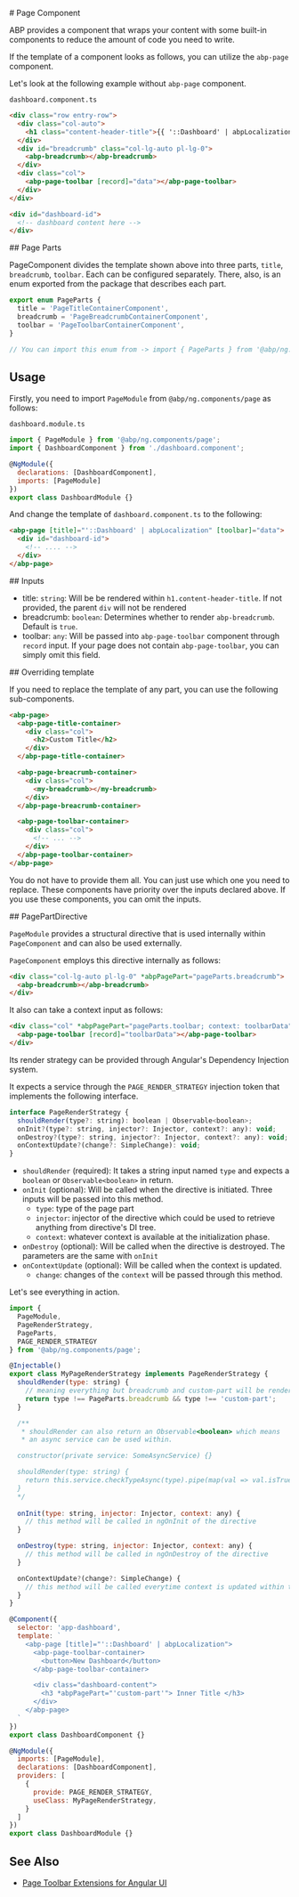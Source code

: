 # Page Component

ABP provides a component that wraps your content with some built-in components to reduce the amount of code you need to write.

If the template of a component looks as follows, you can utilize the `abp-page` component.

Let's look at the following example without `abp-page` component.

`dashboard.component.ts`

```html
<div class="row entry-row">
  <div class="col-auto">
    <h1 class="content-header-title">{{ '::Dashboard' | abpLocalization }}</h1>
  </div>
  <div id="breadcrumb" class="col-lg-auto pl-lg-0">
    <abp-breadcrumb></abp-breadcrumb>
  </div>
  <div class="col">
    <abp-page-toolbar [record]="data"></abp-page-toolbar>
  </div>
</div>

<div id="dashboard-id">
  <!-- dashboard content here -->
</div>
```

## Page Parts

PageComponent divides the template shown above into three parts, `title`, `breadcrumb`, `toolbar`. Each can be configured separately. There, also, is an enum exported from the package that describes each part.

```javascript
export enum PageParts {
  title = 'PageTitleContainerComponent',
  breadcrumb = 'PageBreadcrumbContainerComponent',
  toolbar = 'PageToolbarContainerComponent',
}

// You can import this enum from -> import { PageParts } from '@abp/ng.components/page';
```

## Usage

Firstly, you need to import `PageModule` from `@abp/ng.components/page` as follows:

`dashboard.module.ts`

```javascript
import { PageModule } from '@abp/ng.components/page';
import { DashboardComponent } from './dashboard.component';

@NgModule({
  declarations: [DashboardComponent],
  imports: [PageModule]
})
export class DashboardModule {}
```

And change the template of `dashboard.component.ts` to the following:

```html
<abp-page [title]="'::Dashboard' | abpLocalization" [toolbar]="data">
  <div id="dashboard-id">
    <!-- .... -->
  </div>
</abp-page>
```

## Inputs

* title: `string`: Will be be rendered within `h1.content-header-title`. If not provided, the parent `div` will not be rendered
* breadcrumb: `boolean`: Determines whether to render `abp-breadcrumb`. Default is `true`.
* toolbar: `any`: Will be passed into `abp-page-toolbar` component through `record` input. If your page does not contain `abp-page-toolbar`, you can simply omit this field.

## Overriding template

If you need to replace the template of any part, you can use the following sub-components. 

```html
<abp-page>
  <abp-page-title-container>
    <div class="col">
      <h2>Custom Title</h2>
    </div>
  </abp-page-title-container>

  <abp-page-breacrumb-container>
    <div class="col">
      <my-breadcrumb></my-breadcrumb>
    </div>
  </abp-page-breacrumb-container>

  <abp-page-toolbar-container>
    <div class="col">
      <!-- ... -->
    </div>
  </abp-page-toolbar-container>
</abp-page>
```

You do not have to provide them all. You can just use which one you need to replace. These components have priority over the inputs declared above. If you use these components, you can omit the inputs.

## PagePartDirective

`PageModule` provides a structural directive that is used internally within `PageComponent` and can also be used externally.

`PageComponent` employs this directive internally as follows: 

```html
<div class="col-lg-auto pl-lg-0" *abpPagePart="pageParts.breadcrumb">
  <abp-breadcrumb></abp-breadcrumb>
</div>
```

It also can take a context input as follows: 

```html
<div class="col" *abpPagePart="pageParts.toolbar; context: toolbarData">
  <abp-page-toolbar [record]="toolbarData"></abp-page-toolbar>
</div>
```

Its render strategy can be provided through Angular's Dependency Injection system. 

It expects a service through the `PAGE_RENDER_STRATEGY` injection token that implements the following interface.

```javascript
interface PageRenderStrategy {
  shouldRender(type?: string): boolean | Observable<boolean>;
  onInit?(type?: string, injector?: Injector, context?: any): void;
  onDestroy?(type?: string, injector?: Injector, context?: any): void;
  onContextUpdate?(change?: SimpleChange): void;
}
```

* `shouldRender` (required): It takes a string input named `type` and expects a `boolean` or `Observable<boolean>` in return. 
* `onInit` (optional): Will be called when the directive is initiated. Three inputs will be passed into this method. 
  * `type`: type of the page part
  * `injector`: injector of the directive which could be used to retrieve anything from directive's DI tree.
  * `context`: whatever context is available at the initialization phase. 
* `onDestroy` (optional): Will be called when the directive is destroyed. The parameters are the same with `onInit`
* `onContextUpdate` (optional): Will be called when the context is updated. 
  * `change`: changes of the `context` will be passed through this method. 

Let's see everything in action.

```javascript
import { 
  PageModule,
  PageRenderStrategy, 
  PageParts,
  PAGE_RENDER_STRATEGY
} from '@abp/ng.components/page';

@Injectable()
export class MyPageRenderStrategy implements PageRenderStrategy {
  shouldRender(type: string) {
    // meaning everything but breadcrumb and custom-part will be rendered
    return type !== PageParts.breadcrumb && type !== 'custom-part';
  }

  /**
   * shouldRender can also return an Observable<boolean> which means
   * an async service can be used within.

  constructor(private service: SomeAsyncService) {}

  shouldRender(type: string) {
    return this.service.checkTypeAsync(type).pipe(map(val => val.isTrue()));
  }
  */
   
  onInit(type: string, injector: Injector, context: any) {
    // this method will be called in ngOnInit of the directive
  }

  onDestroy(type: string, injector: Injector, context: any) {
    // this method will be called in ngOnDestroy of the directive
  }

  onContextUpdate?(change?: SimpleChange) {
    // this method will be called everytime context is updated within the directive
  }
}

@Component({
  selector: 'app-dashboard',
  template: `
    <abp-page [title]="'::Dashboard' | abpLocalization">
      <abp-page-toolbar-container>
        <button>New Dashboard</button>
      </abp-page-toolbar-container>

      <div class="dashboard-content">
        <h3 *abpPagePart="'custom-part'"> Inner Title </h3>
      </div>
    </abp-page>
  `
})
export class DashboardComponent {}

@NgModule({
  imports: [PageModule],
  declarations: [DashboardComponent],
  providers: [
    {
      provide: PAGE_RENDER_STRATEGY,
      useClass: MyPageRenderStrategy,
    }
  ]
})
export class DashboardModule {}
```

## See Also

- [Page Toolbar Extensions for Angular UI](./Page-Page-Toolbar-Extensions.md)
